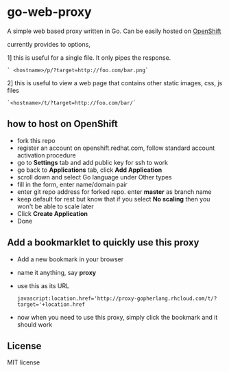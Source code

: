 go-web-proxy
============

A simple web based proxy written in Go. Can be easily hosted on [OpenShift](https://openshift.redhat.com/app/login)

currently provides to options,

1] this is useful for a single file. It only pipes the response.

    ` <hostname>/p/?target=http://foo.com/bar.png`

2] this is useful to view a web page that contains other static images, css, js files

    `<hostname>/t/?target=http://foo.com/bar/`


how to host on OpenShift
------------------------

- fork this repo
- register an account on openshift.redhat.com, follow standard account activation procedure
- go to **Settings** tab and add public key for ssh to work
- go back to **Applications** tab, click **Add Application**
- scroll down and select Go language under Other types
- fill in the form, enter name/domain pair
- enter git repo address for forked repo. enter **master** as branch name
- keep default for rest but know that if you select **No scaling** then you won't be able to scale later
- Click **Create Application**
- Done


Add a bookmarklet to quickly use this proxy
-------------------------------------------

- Add a new bookmark in your browser
- name it anything, say **proxy**
- use this as its URL

    `javascript:location.href='http://proxy-gopherlang.rhcloud.com/t/?target='+location.href`

- now when you need to use this proxy, simply click the bookmark and it should work


License
-------

MIT license


